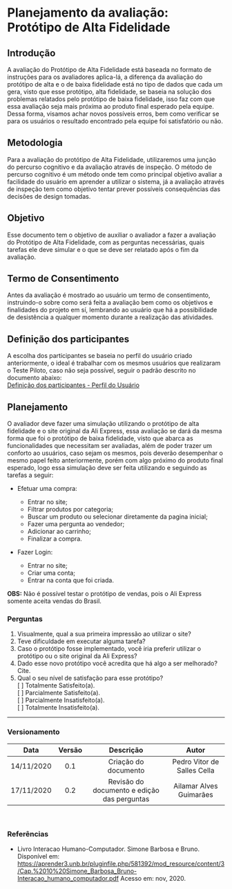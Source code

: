 # Planejamento da avaliação: Protótipo de Alta Fidelidade

## Introdução

A avaliação do Protótipo de Alta Fidelidade está baseada no formato de instruções para os avaliadores aplica-lá, a diferença da avaliação do protótipo de alta e o de baixa fidelidade está no tipo de dados que cada um gera, visto que esse protótipo, alta fidelidade, se baseia na solução dos problemas relatados pelo protótipo de baixa fidelidade, isso faz com que essa avaliação seja mais próxima ao produto final esperado pela equipe. Dessa forma, visamos achar novos possíveis erros, bem como verificar se para os usuários o resultado encontrado pela equipe foi satisfatório ou não.

## Metodologia

Para a avaliação do protótipo de Alta Fidelidade, utilizaremos uma junção do percurso cognitivo e da avaliação através de inspeção. O método de percurso cognitivo é um método onde tem como principal objetivo avaliar a facilidade do usuário em aprender a utilizar o sistema, já a avaliação através de inspeção tem como objetivo tentar prever possíveis consequências das decisões de design tomadas.

## Objetivo

Esse documento tem o objetivo de auxiliar o avaliador a fazer a avaliação do Protótipo de Alta Fidelidade, com as perguntas necessárias, quais tarefas ele deve simular e o que se deve ser relatado após o fim da avaliação.

## Termo de Consentimento

Antes da avaliação é mostrado ao usuário um termo de consentimento, instruindo-o sobre como será feita a avaliação bem como os objetivos e finalidades do projeto em sí, lembrando ao usuário que há a possibilidade de desistência a qualquer momento durante a realização das atividades.

## Definição dos participantes

A escolha dos participantes se baseia no perfil do usuário criado anteriormente, o ideal é trabalhar com os mesmos usuários que realizaram o Teste Piloto, caso não seja possível, seguir o padrão descrito no documento abaixo:  
[Definição dos participantes - Perfil do Usuário](https://interacao-humano-computador.github.io/2020.1-AliExpress/#/pages/requirementsAnalysis/userProfile/userProfile)

## Planejamento

O avaliador deve fazer uma simulação utilizando o protótipo de alta fidelidade e o site original da Ali Express, essa avaliação se dará da mesma forma que foi o protótipo de baixa fidelidade, visto que abarca as funcionalidades que necessitam ser avaliadas, além de poder trazer um conforto ao usuários, caso sejam os mesmos, pois deverão desempenhar o mesmo papel feito anteriormente, porém com algo próximo do produto final esperado, logo essa simulação deve ser feita utilizando e seguindo as tarefas a seguir:

- Efetuar uma compra:
  - Entrar no site;
  - Filtrar produtos por categoria;
  - Buscar um produto ou selecionar diretamente da pagina inicial;
  - Fazer uma pergunta ao vendedor;
  - Adicionar ao carrinho;
  - Finalizar a compra.
  
- Fazer Login:
  - Entrar no site;
  - Criar uma conta;
  - Entrar na conta que foi criada.
  
**OBS:** Não é possível testar o protótipo de vendas, pois o Ali Express somente aceita vendas do Brasil.

### Perguntas

1. Visualmente, qual a sua primeira impressão ao utilizar o site?
2. Teve dificuldade em executar alguma tarefa?
3. Caso o protótipo fosse implementado, você iria preferir utilizar o protótipo ou o site original da Ali Express?
4. Dado esse novo protótipo você acredita que há algo a ser melhorado? Cite.
5. Qual o seu nível de satisfação para esse protótipo?  
  [ ] Totalmente Satisfeito(a).  
  [ ] Parcialmente Satisfeito(a).  
  [ ] Parcialmente Insatisfeito(a).  
  [ ] Totalmente Insatisfeito(a).

---

### Versionamento

|Data|Versão|Descrição|Autor|
|:--:|:----:|:-------:|:---:|
|14/11/2020|0.1|Criação do documento|Pedro Vitor de Salles Cella|
|17/11/2020|0.2|Revisão do documento e edição das perguntas| Ailamar Alves Guimarães|

<br>

### Referências

- Livro Interacao Humano-Computador. Simone Barbosa e Bruno. Disponível em: <https://aprender3.unb.br/pluginfile.php/581392/mod_resource/content/3/Cap.%2010%20Simone_Barbosa_Bruno-Interacao_humano_computador.pdf> Acesso em: nov, 2020.